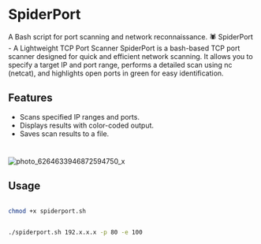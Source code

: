 
# SpiderPort
A Bash script for port scanning and network reconnaissance.
🕷️ SpiderPort  - A Lightweight TCP Port Scanner
SpiderPort is a bash-based TCP port scanner designed for quick and efficient network scanning. It allows you to specify a target IP and port range, performs a detailed scan using nc (netcat), and highlights open ports in green for easy identification.

## Features
- Scans specified IP ranges and ports.
- Displays results with color-coded output.
- Saves scan results to a file.

#
![photo_6264633946872594750_x](https://github.com/user-attachments/assets/f18debcd-d2cc-416a-b001-8b96b9ee919a)

## Usage

```bash

chmod +x spiderport.sh


./spiderport.sh 192.x.x.x -p 80 -e 100


 
